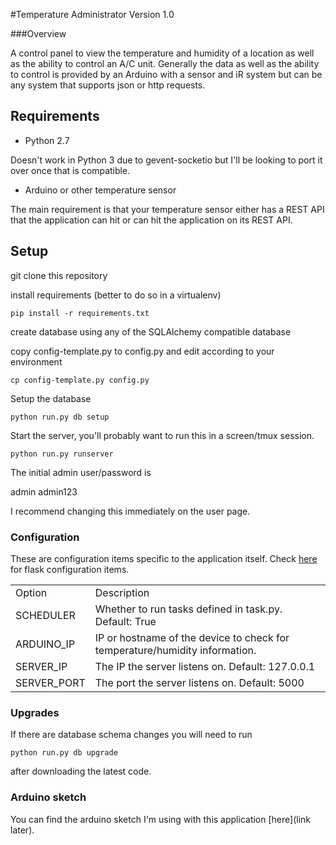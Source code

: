 #Temperature Administrator
Version 1.0

###Overview

A control panel to view the temperature and humidity of a location as well as the ability to control an A/C unit.  Generally the data as well as the ability to control is provided by an Arduino with a sensor and iR system but can be any system that supports json or http requests.

## Requirements

- Python 2.7

Doesn't work in Python 3 due to gevent-socketio but I'll be looking to port it over once that is compatible.

- Arduino or other temperature sensor

The main requirement is that your temperature sensor either has a REST API that the application can hit or can hit the application on its REST API.

## Setup

git clone this repository

install requirements (better to do so in a virtualenv)

`pip install -r requirements.txt`

create database using any of the SQLAlchemy compatible database

copy config-template.py to config.py and edit according to your environment

`cp config-template.py config.py`

Setup the database

`python run.py db setup`

Start the server, you'll probably want to run this in a screen/tmux session.

`python run.py runserver`

The initial admin user/password is

admin
admin123

I recommend changing this immediately on the user page.


### Configuration

These are configuration items specific to the application itself.  Check [here](http://flask.pocoo.org/docs/0.10/config/#configuration-basics) for flask configuration items.


<table>
<tr>
    <td>Option</td>
    <td>Description</td>
</tr>
<tr>
    <td>SCHEDULER</td>
    <td>Whether to run tasks defined in task.py. Default: True</td>
</tr>
<tr>
    <td>ARDUINO_IP</td>
    <td>IP or hostname of the device to check for temperature/humidity information.</td>
</tr>
<tr>
    <td>SERVER_IP</td>
    <td>The IP the server listens on. Default: 127.0.0.1</td>
</tr>
<tr>
    <td>SERVER_PORT</td>
    <td>The port the server listens on. Default: 5000</td>
</tr>
</table>


### Upgrades

If there are database schema changes you will need to run

```python run.py db upgrade```

after downloading the latest code.


### Arduino sketch

You can find the arduino sketch I'm using with this application [here](link later).
